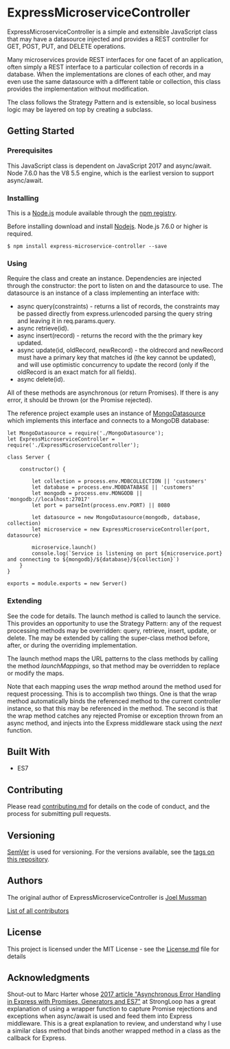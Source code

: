 # ExpressMicroserviceController

ExpressMicroserviceController is a simple and extensible JavaScript class that may have a datasource injected and provides a REST controller for GET, POST, PUT, and DELETE operations.

Many microservices provide REST interfaces for one facet of an application, often simply a REST interface to a particular collection of records in a database. When the implementations are clones of each other, and may even use the same datasource with a different table or collection, this class provides the implementation without modification.

The class follows the Strategy Pattern and is extensible, so local business logic may be layered on top by creating a subclass.

## Getting Started

### Prerequisites

This JavaScript class is dependent on JavaScript 2017 and async/await. Node 7.6.0 has the V8 5.5 engine, which is the earliest version to support async/await.

### Installing
This is a [Node.js](https://nodejs.org) module available through the [npm registry](https://www.npmjs.com).

Before installing download and install [Nodejs](https://nodejs.org). Node.js 7.6.0 or higher is required.
```
$ npm install express-microservice-controller --save
```
### Using

Require the class and create an instance. Dependencies are injected through the constructor: the port to listen on and the datasource to use. The datasource is an instance of a class implementing an interface with:

* async query(constraints) - returns a list of records, the constraints may be passed directly from express.urlencoded parsing the query string and leaving it in req.params.query.
* async retrieve(id).
* async insert(record) - returns the record with the the primary key updated.
* async update(id, oldRecord, newRecord) - the oldrecord and newRecord must have a primary key that matches id (the key cannot be updated), and will use optimistic concurrency to update the record (only if the oldRecord is an exact match for all fields).
* async delete(id).

All of these methods are asynchronous (or return Promises). If there is any error, it should be thrown (or the Promise rejected).

The reference project example uses an instance of [MongoDatasource](https://github.com/jmussman/mongo-datasource) which implements this interface and connects to a MongoDB database:

```
let MongoDatasource = require('./MongoDatasource');
let ExpressMicroserviceController = require('./ExpressMicroserviceController');

class Server {

    constructor() {

        let collection = process.env.MDBCOLLECTION || 'customers'
        let database = process.env.MDBDATABASE || 'customers'
        let mongodb = process.env.MONGODB || 'mongodb://localhost:27017'
        let port = parseInt(process.env.PORT) || 8080
        
        let datasource = new MongoDatasource(mongodb, database, collection)
        let microservice = new ExpressMicroserviceController(port, datasource)

        microservice.launch()
        console.log(`Service is listening on port ${microservice.port} and connecting to ${mongodb}/${database}/${collection}`)
    }
}

exports = module.exports = new Server()
```

### Extending

See the code for details. The launch method is called to launch the service. This provides an opportunity to use the Strategy Pattern: any of the request processing methods may be overridden: query, retrieve, insert, update, or delete. The may be extended by calling the super-class method before, after, or during the overriding implementation.

The launch method maps the URL patterns to the class methods by calling the method *launchMappings*, so that method may be overridden to replace or modify the maps.

Note that each mapping uses the *wrap* method around the method used for request processing. This is to accomplish two things. One is that the wrap method automatically binds the referenced method to the current controller instance, so that this may be referenced in the method. The second is that the wrap method catches any rejected Promise or exception thrown from an async method, and injects into the Express middleware stack using the *next* function.

## Built With

* ES7

## Contributing

Please read [contributing.md](https://gist.github.com/jmussman/616e291cd7b97f66a3af68298e51c40d) for details on the code of conduct, and the process for submitting pull requests.

## Versioning

[SemVer](http://semver.org/) is used for versioning. For the versions available, see the [tags on this repository](https://github.com/your/project/tags). 

## Authors

The original author of ExpressMicroserviceController is [Joel Mussman](https://github.com/jmussman)

[List of all contributors](https://github.com/jmussman/express-microservice-controller/contributors)

## License

This project is licensed under the MIT License - see the [License.md](License.md) file for details

## Acknowledgments

Shout-out to Marc Harter whose [2017 article "Asynchronous Error Handling in Express with Promises, Generators and ES7"](https://strongloop.com/strongblog/async-error-handling-expressjs-es7-promises-generators/) at StrongLoop has a great explanation of using a wrapper function to capture Promise rejections and exceptions when async/await is used and feed them into Express middleware. This is a great explanation to review, and understand why I use a similar class method that binds another wrapped method in a class as the callback for Express.